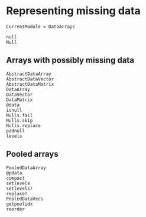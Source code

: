 # Representing missing data

```@meta
CurrentModule = DataArrays
```

```@docs
null
Null
```

## Arrays with possibly missing data

```@docs
AbstractDataArray
AbstractDataVector
AbstractDataMatrix
DataArray
DataVector
DataMatrix
@data
isnull
Nulls.fail
Nulls.skip
Nulls.replace
padnull
levels
```

## Pooled arrays

```@docs
PooledDataArray
@pdata
compact
setlevels
setlevels!
replace!
PooledDataVecs
getpoolidx
reorder
```
